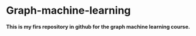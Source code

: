 # Graph-machine-learning
#### This is my firs repository in github for the graph machine learning course.
